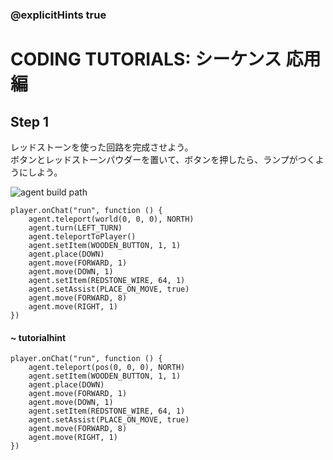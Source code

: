 ### @explicitHints true

# CODING TUTORIALS: シーケンス 応用編

## Step 1
レッドストーンを使った回路を完成させよう。  
ボタンとレッドストーンパウダーを置いて、ボタンを押したら、ランプがつくようにしよう。　　

![agent build path](https://teck89.xsrv.jp/MEE_tutorial/img/sequencing_applied.png)


```ghost
player.onChat("run", function () {
    agent.teleport(world(0, 0, 0), NORTH)
    agent.turn(LEFT_TURN)
    agent.teleportToPlayer()
    agent.setItem(WOODEN_BUTTON, 1, 1)
    agent.place(DOWN)
    agent.move(FORWARD, 1)
    agent.move(DOWN, 1)
    agent.setItem(REDSTONE_WIRE, 64, 1)
    agent.setAssist(PLACE_ON_MOVE, true)
    agent.move(FORWARD, 8)
    agent.move(RIGHT, 1)
})

``` 
#### ~ tutorialhint

```block
player.onChat("run", function () {
    agent.teleport(pos(0, 0, 0), NORTH)
    agent.setItem(WOODEN_BUTTON, 1, 1)
    agent.place(DOWN)
    agent.move(FORWARD, 1)
    agent.move(DOWN, 1)
    agent.setItem(REDSTONE_WIRE, 64, 1)
    agent.setAssist(PLACE_ON_MOVE, true)
    agent.move(FORWARD, 8)
    agent.move(RIGHT, 1)
})

```
